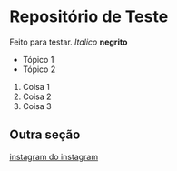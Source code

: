 # Repositório de Teste

Feito para testar. *Italico* **negrito**
- Tópico 1
- Tópico 2

1. Coisa 1
1. Coisa 2
1. Coisa 3

## Outra seção
[instagram do instagram](https://instagram.com/instagram)